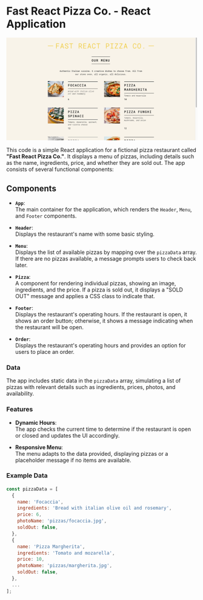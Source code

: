 # Fast React Pizza Co. - React Application

![Design preview for the Manage landing page coding challenge](./src/assets/Screen%20Shot%202024-08-20%20at%202.55.07%20PM.png)

This code is a simple React application for a fictional pizza restaurant called **"Fast React Pizza Co."**. It displays a menu of pizzas, including details such as the name, ingredients, price, and whether they are sold out. The app consists of several functional components:

## Components

- **`App`**:  
  The main container for the application, which renders the `Header`, `Menu`, and `Footer` components.

- **`Header`**:  
  Displays the restaurant's name with some basic styling.

- **`Menu`**:  
  Displays the list of available pizzas by mapping over the `pizzaData` array. If there are no pizzas available, a message prompts users to check back later.

- **`Pizza`**:  
  A component for rendering individual pizzas, showing an image, ingredients, and the price. If a pizza is sold out, it displays a "SOLD OUT" message and applies a CSS class to indicate that.

- **`Footer`**:  
  Displays the restaurant's operating hours. If the restaurant is open, it shows an order button; otherwise, it shows a message indicating when the restaurant will be open.

- **`Order`**:  
  Displays the restaurant's operating hours and provides an option for users to place an order.

### Data

The app includes static data in the `pizzaData` array, simulating a list of pizzas with relevant details such as ingredients, prices, photos, and availability.

### Features

- **Dynamic Hours**:  
  The app checks the current time to determine if the restaurant is open or closed and updates the UI accordingly.

- **Responsive Menu**:  
  The menu adapts to the data provided, displaying pizzas or a placeholder message if no items are available.

### Example Data

```javascript
const pizzaData = [
  {
    name: 'Focaccia',
    ingredients: 'Bread with italian olive oil and rosemary',
    price: 6,
    photoName: 'pizzas/focaccia.jpg',
    soldOut: false,
  },
  {
    name: 'Pizza Margherita',
    ingredients: 'Tomato and mozarella',
    price: 10,
    photoName: 'pizzas/margherita.jpg',
    soldOut: false,
  },
  ...
];
```
